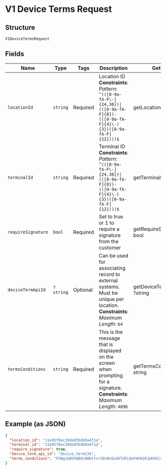 
# V1 Device Terms Request

## Structure

`V1DeviceTermsRequest`

## Fields

| Name | Type | Tags | Description | Getter | Setter |
|  --- | --- | --- | --- | --- | --- |
| `locationId` | `string` | Required | Location ID<br>**Constraints**: *Pattern*: `^(([0-9a-fA-F\-]{24,36})\|(([0-9a-fA-F]{8})-(([0-9a-fA-F]{4}\-){3})([0-9a-fA-F]{12})))$` | getLocationId(): string | setLocationId(string locationId): void |
| `terminalId` | `string` | Required | Terminal ID<br>**Constraints**: *Pattern*: `^(([0-9a-fA-F\-]{24,36})\|(([0-9a-fA-F]{8})-(([0-9a-fA-F]{4}\-){3})([0-9a-fA-F]{12})))$` | getTerminalId(): string | setTerminalId(string terminalId): void |
| `requireSignature` | `bool` | Required | Set to true or 1 to require a signature from the customer | getRequireSignature(): bool | setRequireSignature(bool requireSignature): void |
| `deviceTermApiId` | `?string` | Optional | Can be used for associating record to external systems. Must be unique per location.<br>**Constraints**: *Maximum Length*: `64` | getDeviceTermApiId(): ?string | setDeviceTermApiId(?string deviceTermApiId): void |
| `termsConditions` | `string` | Required | This is the message that is displayed on the screen when prompting for a signature.<br>**Constraints**: *Maximum Length*: `4096` | getTermsConditions(): string | setTermsConditions(string termsConditions): void |

## Example (as JSON)

```json
{
  "location_id": "11e95f8ec39de8fbdb0a4f1a",
  "terminal_id": "11e95f8ec39de8fbdb0a4f1a",
  "require_signature": true,
  "device_term_api_id": "device_term134",
  "terms_conditions": "FUNgib0Vh0B9c0Wbttvr50vNtGLOkTdFL0eFmhN1RJpKhK14IENeDa8irp2dEk9thEcVHvVEyriQeZLs5NjNsCzqNj9JDA4RSJwK647IFtYjrNPN1nBb9bw6hoQ71oT5kpsiXGt8HcqBFVBVeDA7psIzKAyDveAw2o1hfjipkOtXrPgWun0rYwyyFuvqkT1egQYKfYDj"
}
```

